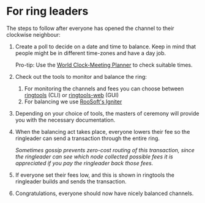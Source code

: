 # For ring leaders

The steps to follow after everyone has opened the channel to their clockwise neighbour:

1.  Create a poll to decide on a date and time to balance. Keep in mind that people might be in different time-zones and have a day job.&#x20;

    Pro-tip: Use the [World Clock-Meeting Planner](https://www.timeanddate.com/worldclock/meeting.html) to check suitable times.
2. Check out the tools to monitor and balance the ring:
   1. For monitoring the channels and fees you can choose between [ringtools](https://github.com/StijnBTC/Ringtools) (CLI) or [ringtools-web](https://ringtools.djuri.nl) (GUI)
   2. For balancing we use [RooSoft's Igniter](https://github.com/RooSoft/igniter)
3. Depending on your choice of tools, the masters of ceremony will provide you with the necessary documentation.&#x20;
4.  When the balancing act takes place, everyone lowers their fee so the ringleader can send a transaction through the entire ring.&#x20;

    _Sometimes gossip prevents zero-cost routing of this transaction, since the ringleader can see which node collected possible fees it is appreciated if you pay the ringleader back those fees._
5. If everyone set their fees low, and this is shown in ringtools the ringleader builds and sends the transaction.
6. Congratulations, everyone should now have nicely balanced channels.
